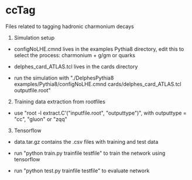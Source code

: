 # ccTag
Files related to tagging hadronic charmonium decays

1. Simulation setup

* configNoLHE.cmnd lives in the examples Pythia8 directory, edit this to select the process: charmonium + g/gm or quarks

* delphes_card_ATLAS.tcl lives in the cards directory

* run the simulation with "./DelphesPythia8 examples/Pythia8/configNoLHE.cmnd cards/delphes_card_ATLAS.tcl outputfile.root"

2. Training data extraction from rootfiles

* use "root -l extract.C'("inputfile.root", "outputtype")", with outputtype = "cc", "gluon" or "zqq"

3. Tensorflow

* data.tar.gz contains the .csv files with training and test data

* run "python train.py trainfile testfile" to train the network using tensorflow

* run "python test.py trainfile testfile" to evaluate network

